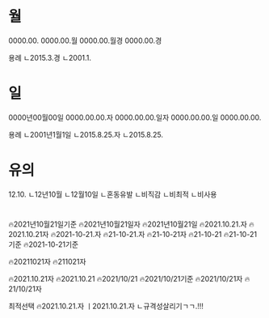 # 월
0000.00.
0000.00.월
0000.00.월경
0000.00.경

용례
ㄴ2015.3.경
ㄴ2001.1.


# 일
0000년00월00일
0000.00.00.자
0000.00.00.일자
0000.00.00.일
0000.00.00.

용례
ㄴ2001년1월1일
ㄴ2015.8.25.자
ㄴ2015.8.25.


# 유의
12.10.
ㄴ12년10월
ㄴ12월10일
ㄴ혼동유발
ㄴ비직감
ㄴ비최적
ㄴ비사용



#
🔥2021년10월21일기준
🔥2021년10월21일자
🔥2021년10월21일
🔥2021.10.21.자
🔥2021.10.21자
🔥2021-10-21.자
🔥21-10-21.자
🔥21-10-21자
🔥21-10-21
🔥21-10-21기준
🔥2021-10-21기준

🔥20211021자
🔥211021자

🔥2021.10.21자
🔥2021.10.21
🔥2021/10/21
🔥2021/10/21기준
🔥2021/10/21자
🔥21/10/21자

최적선택
🔥2021.10.21.자
ㅣ2021.10.21.자
ㄴ규격성살리기ㄱㄱ.!!!


